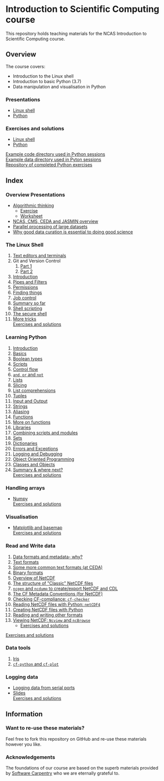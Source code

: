 # Introduction to Scientific Computing course  
This repository holds teaching materials for the NCAS Introduction to Scientific Computing course.  

## Overview  
The course covers:  
- Introduction to the Linux shell  
- Introduction to basic Python (3.7)  
- Data manipulation and visualisation in Python  

### Presentations  
-  [Linux shell](https://github.com/ncasuk/ncas-isc/tree/master/shell/presentations)  
-  [Python](https://github.com/ncasuk/ncas-isc/tree/master/python/presentations)  

### Exercises and solutions  
-  [Linux shell](https://github.com/ncasuk/ncas-isc/tree/master/shell/exercises)  
-  [Python](https://github.com/ncasuk/ncas-isc/tree/master/python/exercises)  

[Example code directory used in Python sessions](https://github.com/ncasuk/ncas-isc/tree/master/python/exercises/example_code)  
[Example data directory used in Pyton sessions](https://github.com/ncasuk/ncas-isc/tree/master/python/exercises/example_data)  
[Repository of completed Python exercises](https://github.com/ncasuk/isc-exercises)  

## Index  
### Overview Presentations  
* [Algorithmic thinking](https://github.com/ncasuk/ncas-isc/blob/master/overview_presentations/Algorithmic_thinking.pdf)  
    * [Exercise](https://github.com/ncasuk/ncas-isc/blob/master/overview_presentations/Algorithmic_thinking_exercise_1.pdf)  
    * [Worksheet](https://github.com/ncasuk/ncas-isc/blob/master/overview_presentations/Algorithmic_thinking_exercise_1_worksheet.pdf)  
* [NCAS, CMS, CEDA and JASMIN overview](https://github.com/ncasuk/ncas-isc/blob/master/overview_presentations/NCAS_CMS_CEDA_JASMIN_overview.pdf)  
* [Parallel processing of large datasets](https://github.com/ncasuk/ncas-isc/blob/master/overview_presentations/Parallel_Processing_Large_Data.pdf)  
* [Why good data curation is essential to doing good science](https://github.com/ncasuk/ncas-isc/blob/master/overview_presentations/Why_good_data_management_is_essential_for_good_science.pdf)  
### The Linux Shell  
1. [Text editors and terminals](https://github.com/ncasuk/ncas-isc/blob/master/shell/presentations/01_editors.pdf)  
2. Git and Version Control
	1. [Part 1](https://github.com/ncasuk/ncas-isc/blob/master/shell/presentations/02_git1.pdf)  
	2. [Part 2](https://github.com/ncasuk/ncas-isc/blob/master/shell/presentations/02_git2.pdf)  
3. [Introduction](https://github.com/ncasuk/ncas-isc/blob/master/shell/presentations/03_intro.pdf)  
4. [Pipes and Filters](https://github.com/ncasuk/ncas-isc/blob/master/shell/presentations/04_pipefilter.pdf)  
5. [Permissions](https://github.com/ncasuk/ncas-isc/blob/master/shell/presentations/05_perm.pdf)  
6. [Finding things](https://github.com/ncasuk/ncas-isc/blob/master/shell/presentations/06_find.pdf)  
7. [Job control](https://github.com/ncasuk/ncas-isc/blob/master/shell/presentations/07_jobvars.pdf)  
8. [Summary so far](https://github.com/ncasuk/ncas-isc/blob/master/shell/presentations/08_wake_up.pdf)  
9. [Shell scripting](https://github.com/ncasuk/ncas-isc/blob/master/shell/presentations/09_shellscripts.pdf)  
10. [The secure shell](https://github.com/ncasuk/ncas-isc/blob/master/shell/presentations/10_ssh.pdf)  
11. [More tricks](https://github.com/ncasuk/ncas-isc/blob/master/shell/presentations/11_moretricks.pdf)  
[Exercises and solutions](https://github.com/ncasuk/ncas-isc/blob/master/shell/exercises/shell_exercises_and_solutions.pdf)  
### Learning Python
1. [Introduction](https://github.com/ncasuk/ncas-isc/blob/master/python/presentations/learning_python/01_ceda-intro.pdf)  
2. [Basics](https://github.com/ncasuk/ncas-isc/blob/master/python/presentations/learning_python/02_basics.pdf)  
3. [Boolean types](https://github.com/ncasuk/ncas-isc/blob/master/python/presentations/learning_python/03_ceda-bool.pdf)  
4. [Scripts](https://github.com/ncasuk/ncas-isc/blob/master/python/presentations/learning_python/04_save-as-script.pdf)  
5. [Control flow](https://github.com/ncasuk/ncas-isc/blob/master/python/presentations/learning_python/05_flow.pdf)  
6. [`and`, `or` and `not`](https://github.com/ncasuk/ncas-isc/blob/master/python/presentations/learning_python/06_ceda-and-or-not.pdf)  
7. [Lists](https://github.com/ncasuk/ncas-isc/blob/master/python/presentations/learning_python/07_lists.pdf)  
8. [Slicing](https://github.com/ncasuk/ncas-isc/blob/master/python/presentations/learning_python/08_slice.pdf)  
9. [List comprehensions](https://github.com/ncasuk/ncas-isc/blob/master/python/presentations/learning_python/09_list_comprehensions.pdf)  
10. [Tuples](https://github.com/ncasuk/ncas-isc/blob/master/python/presentations/learning_python/10_ceda-tuples.pdf)  
11. [Input and Output](https://github.com/ncasuk/ncas-isc/blob/master/python/presentations/learning_python/11_io.pdf)  
12. [Strings](https://github.com/ncasuk/ncas-isc/blob/master/python/presentations/learning_python/12_strings.pdf)  
13. [Aliasing](https://github.com/ncasuk/ncas-isc/blob/master/python/presentations/learning_python/13_ceda-alias.pdf)  
14. [Functions](https://github.com/ncasuk/ncas-isc/blob/master/python/presentations/learning_python/14_func.pdf)  
15. [More on functions](https://github.com/ncasuk/ncas-isc/blob/master/python/presentations/learning_python/15_ceda-funcobj.pdf)  
16. [Libraries](https://github.com/ncasuk/ncas-isc/blob/master/python/presentations/learning_python/16_lib.pdf)  
17. [Combining scripts and modules](https://github.com/ncasuk/ncas-isc/blob/master/python/presentations/learning_python/17_ceda-scripts.pdf)  
18. [Sets](https://github.com/ncasuk/ncas-isc/blob/master/python/presentations/learning_python/18_ceda-sets.pdf)  
19. [Dictionaries](https://github.com/ncasuk/ncas-isc/blob/master/python/presentations/learning_python/19_ceda-dict.pdf)  
20. [Errors and Exceptions](https://github.com/ncasuk/ncas-isc/blob/master/python/presentations/learning_python/20_ceda-error.pdf)  
21. [Logging and Debugging](https://github.com/ncasuk/ncas-isc/blob/master/python/presentations/learning_python/21_ceda-log-pdb.pdf)  
22. [Object Oriented Programming](https://github.com/ncasuk/ncas-isc/blob/master/python/presentations/learning_python/22_ceda-oop.pdf)  
23. [Classes and Objects](https://github.com/ncasuk/ncas-isc/blob/master/python/presentations/learning_python/23_oop-intro.pdf)  
24. [Summary & where next?](https://github.com/ncasuk/ncas-isc/blob/master/python/presentations/learning_python/24_ceda-py-summary.pdf)  
[Exercises and solutions](https://github.com/ncasuk/ncas-isc/blob/master/python/exercises/python_exercises_solutions.pdf)  
### Handling arrays  
* [Numpy](https://github.com/ncasuk/ncas-isc/blob/master/python/presentations/handling_arrays/numpy.pdf)  
[Exercises and solutions](https://github.com/ncasuk/ncas-isc/blob/master/python/exercises/numpy_exercises_solutions.pdf)  

### Visualisation  
* [Matplotlib and basemap](https://github.com/ncasuk/ncas-isc/blob/master/python/presentations/visualisation/matplotlib_and_basemap.pdf)  
[Exercises and solutions](https://github.com/ncasuk/ncas-isc/blob/master/python/exercises/matplotlib_exercises_solutions.pdf)  

### Read and Write data  
1. [Data formats and metadata- why?](https://github.com/ncasuk/ncas-isc/blob/master/python/presentations/read_write_data/01_data_formats.pdf)  
2. [Text formats](https://github.com/ncasuk/ncas-isc/blob/master/python/presentations/read_write_data/02_python_text_formats.pdf)  
3. [Some more common text formats (at CEDA)](https://github.com/ncasuk/ncas-isc/blob/master/python/presentations/read_write_data/03_text_formats_ceda.pdf)  
4. [Binary formats](https://github.com/ncasuk/ncas-isc/blob/master/python/presentations/read_write_data/04_binary_formats.pdf)  
5. [Overview of NetCDF](https://github.com/ncasuk/ncas-isc/blob/master/python/presentations/read_write_data/05_netcdf_overview.pdf)  
6. [The structure of "Classic" NetCDF files](https://github.com/ncasuk/ncas-isc/blob/master/python/presentations/read_write_data/06_netcdf_structure.pdf)  
7. [`ncgen` and `ncdump` to create/export NetCDF and CDL](https://github.com/ncasuk/ncas-isc/blob/master/python/presentations/read_write_data/07_ncgen_ncdump_cdl.pdf)  
8. [The CF Metadata Conventions (for NetCDF)](https://github.com/ncasuk/ncas-isc/blob/master/python/presentations/read_write_data/08_cf_metadata_conventions.pdf)  
9. [Checking CF-compliance: `cf-checker`](https://github.com/ncasuk/ncas-isc/blob/master/python/presentations/read_write_data/09_cfchecker.pdf)  
10. [Reading NetCDF files with Python: `netCDF4`](https://github.com/ncasuk/ncas-isc/blob/master/python/presentations/read_write_data/10_read_netcdf_python.pdf)  
11. [Creating NetCDF files with Python](https://github.com/ncasuk/ncas-isc/blob/master/python/presentations/read_write_data/11_create_netcdf_python.pdf)  
12. [Reading and writing other formats](https://github.com/ncasuk/ncas-isc/blob/master/python/presentations/read_write_data/12_python_and_other_formats.pdf)  
13. [Viewing NetCDF: `Ncview` and `ncBrowse`](https://github.com/ncasuk/ncas-isc/blob/master/python/presentations/read_write_data/13_ncview_ncbrowse.pdf)  
	* [Exercises and solutions](https://github.com/ncasuk/ncas-isc/blob/master/python/exercises/ncview_ncbrowse_exercises_solutions.pdf)  

[Exercises and solutions](https://github.com/ncasuk/ncas-isc/blob/master/python/exercises/python_read_data_exercises_solutions.pdf)  

### Data tools  
1. [Iris](https://github.com/ncasuk/ncas-isc/blob/master/python/presentations/data_tools/01_iris.pdf)  
2. [`cf-python` and `cf-plot`](https://github.com/ncasuk/ncas-isc/blob/master/python/presentations/data_tools/02_cfpython_cfplot.pdf)  

### Logging data 
* [Logging data from serial ports](https://github.com/ncasuk/ncas-isc/blob/master/python/presentations/logging-data-from-serial-ports/Logging_Data_From_Serial_Ports.pdf)  
* [Slides](https://github.com/ncasuk/ncas-isc/blob/master/python/presentations/logging-data-from-serial-ports/LDFSP_Slides.pdf)  
[Exercises and solutions ](https://github.com/ncasuk/ncas-isc/blob/master/python/presentations/logging-data-from-serial-ports/LDFSP_Exercises.pdf)  

## Information  
### Want to re-use these materials?  
Feel free to fork this repository on GitHub and re-use these materials however you like.  

### Acknowledgements  
The foundations of our course are based on the superb materials provided by [Software Carpentry](https://software-carpentry.org/) who we are eternally grateful to.  

